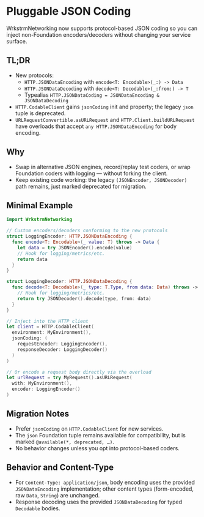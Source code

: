 # Pluggable JSON Coding

WrkstrmNetworking now supports protocol-based JSON coding so you can inject non-Foundation encoders/decoders without changing your service surface.

## TL;DR

- New protocols:
  - `HTTP.JSONDataEncoding` with `encode<T: Encodable>(_:) -> Data`
  - `HTTP.JSONDataDecoding` with `decode<T: Decodable>(_:from:) -> T`
  - Typealias `HTTP.JSONDataCoding = JSONDataEncoding & JSONDataDecoding`
- `HTTP.CodableClient` gains `jsonCoding` init and property; the legacy `json` tuple is deprecated.
- `URLRequestConvertible.asURLRequest` and `HTTP.Client.buildURLRequest` have overloads that accept `any HTTP.JSONDataEncoding` for body encoding.

## Why

- Swap in alternative JSON engines, record/replay test coders, or wrap Foundation coders with logging — without forking the client.
- Keep existing code working: the legacy `(JSONEncoder, JSONDecoder)` path remains, just marked deprecated for migration.

## Minimal Example

```swift
import WrkstrmNetworking

// Custom encoders/decoders conforming to the new protocols
struct LoggingEncoder: HTTP.JSONDataEncoding {
  func encode<T: Encodable>(_ value: T) throws -> Data {
    let data = try JSONEncoder().encode(value)
    // Hook for logging/metrics/etc.
    return data
  }
}

struct LoggingDecoder: HTTP.JSONDataDecoding {
  func decode<T: Decodable>(_ type: T.Type, from data: Data) throws -> T {
    // Hook for logging/metrics/etc.
    return try JSONDecoder().decode(type, from: data)
  }
}

// Inject into the HTTP client
let client = HTTP.CodableClient(
  environment: MyEnvironment(),
  jsonCoding: (
    requestEncoder: LoggingEncoder(),
    responseDecoder: LoggingDecoder()
  )
)

// Or encode a request body directly via the overload
let urlRequest = try MyRequest().asURLRequest(
  with: MyEnvironment(),
  encoder: LoggingEncoder()
)
```

## Migration Notes

- Prefer `jsonCoding` on `HTTP.CodableClient` for new services.
- The `json` Foundation tuple remains available for compatibility, but is marked `@available(*, deprecated, …)`.
- No behavior changes unless you opt into protocol-based coders.

## Behavior and Content-Type

- For `Content-Type: application/json`, body encoding uses the provided `JSONDataEncoding` implementation; other content types (form-encoded, raw `Data`, `String`) are unchanged.
- Response decoding uses the provided `JSONDataDecoding` for typed `Decodable` bodies.

